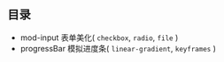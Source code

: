 ## 目录
* mod-input 表单美化( `checkbox`, `radio`, `file` )
* progressBar 模拟进度条( `linear-gradient`, `keyframes` )
